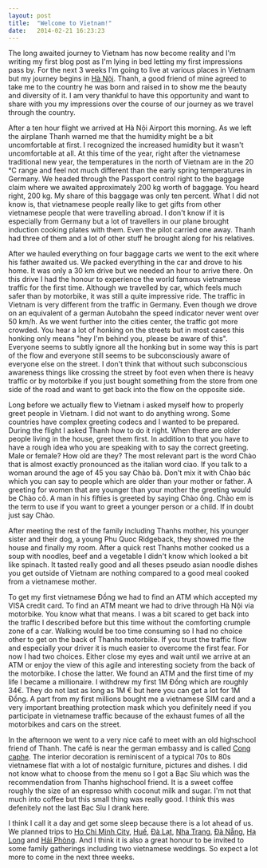 ```yaml
---
layout: post
title:  "Welcome to Vietnam!"
date:   2014-02-21 16:23:23
---
```


The long awaited journey to Vietnam has now become reality and I'm writing my first blog post as I'm lying in bed letting my first impressions pass by. For the next 3 weeks I'm going to live at various places in Vietnam but my journey begins in [Hà Nội](http://goo.gl/maps/nzyYd). Thanh, a good friend of mine agreed to take me to the country he was born and raised in to show me the beauty and diversity of it. I am very thankful to have this opportunity and want to share with you my impressions over the course of our journey as we travel through the country.

After a ten hour flight we arrived at Hà Nội Airport this morning. As we left the airplane Thanh warned me that the humidity might be a bit uncomfortable at first. I recognized the increased humidity but it wasn't uncomfortable at all. At this time of the year, right after the vietnamese traditional new year, the temperatures in the north of Vietnam are in the 20 °C range and feel not much different than the early spring temperatures in Germany.
We headed through the Passport control right to the baggage claim where we awaited approximately 200 kg worth of baggage. You heard right, 200 kg. My share of this baggage was only ten percent. What I did not know is, that vietnamese people really like to get gifts from other vietnamese people that were travelling abroad. I don't know if it is especially from Germany but a lot of travellers in our plane brought induction cooking plates with them. Even the pilot carried one away. Thanh had three of them and a lot of other stuff he brought along for his relatives.

After we hauled everything on four baggage carts we went to the exit where his father awaited us. We packed everything in the car and drove to his home. It was only a 30 km drive but we needed an hour to arrive there. On this drive I had the honour to experience the world famous vietnamese traffic for the first time. Although we travelled by car, which feels much safer than by motorbike, it was still a quite impressive ride. The traffic in Vietnam is very different from the traffic in Germany. Even though we drove on an equivalent of a german Autobahn the speed indicator never went over 50 km/h. As we went further into the cities center, the traffic got more crowded. You hear a lot of honking on the streets but in most cases this honking only means "hey I'm behind you, please be aware of this". Everyone seems to subtly ignore all the honking but in some way this is part of the flow and everyone still seems to be subconsciously aware of everyone else on the street. I don't think that without such subconscious awareness things like crossing the street by foot even when there is heavy traffic or by motorbike if you just bought something from the store from one side of the road and want to get back into the flow on the opposite side.

Long before we actually flew to Vietnam i asked myself how to properly greet people in Vietnam. I did not want to do anything wrong. Some countries have complex greeting codecs and I wanted to be prepared. During the flight I asked Thanh how to do it right. When there are older people living in the house, greet them first. In addition to that you have to have a rough idea who you are speaking with to say the correct greeting. Male or female? How old are they? The most relevant part is the word Chào that is almost exactly pronounced as the italian word ciao. If you talk to a woman around the age of 45 you say Chào bà. Don't mix it with Chào bác which you can say to people which are older than your mother or father. A greeting for women that are younger than your mother the greeting would be Chào cô. A man in his fifties is greeted by saying Chào ông. Chào em is the term to use if you want to greet a younger person or a child. If in doubt just say Chào.

After meeting the rest of the family including Thanhs mother, his younger sister and their dog, a young Phu Quoc Ridgeback, they showed me the house and finally my room. After a quick rest Thanhs mother cooked us a soup with noodles, beef and a vegetable I didn't know which looked a bit like spinach. It tasted really good and all theses pseudo asian noodle dishes you get outside of Vietnam are nothing compared to a good meal cooked from a vietnamese mother.

To get my first vietnamese Đồng we had to find an ATM which accepted my VISA credit card. To find an ATM meant we had to drive through Hà Nội via motorbike. You know what that means. I was a bit scared to get back into the traffic I described before but this time without the comforting crumple zone of a car. Walking would be too time consuming so I had no choice other to get on the back of Thanhs motorbike. If you trust the traffic flow and especially your driver it is much easier to overcome the first fear. For now I had two choices. Either close my eyes and wait until we arrive at an ATM or enjoy the view of this agile and interesting society from the back of the motorbike. I chose the latter. We found an ATM and the first time of my life I became a millionaire. I withdrew my first 1M Đồng which are roughly 34€. They do not last as long as 1M € but here you can get a lot for 1M Đồng. A part from my first millions bought me a vietnamese SIM card and a very important breathing protection mask which you definitely need if you participate in vietnamese traffic because of the exhaust fumes of all the motorbikes and cars on the street.

In the afternoon we went to a very nice café to meet with an old highschool friend of Thanh. The café is near the german embassy and is called [Cong caphe](http://congcaphe.com/). The interior decoration is reminiscent of a typical 70s to 80s vietnamese flat with a lot of nostalgic furniture, pictures and dishes.
I did not know what to choose from the menu so I got a Bạc Sỉu which was the recommendation from Thanhs highschool friend. It is a sweet coffee roughly the size of an espresso whith coconut milk and sugar. I'm not that much into coffee but this small thing was really good. I think this was defenitely not the last Bạc Sỉu I drank here.

I think I call it a day and get some sleep because there is a lot ahead of us. We planned trips to [Ho Chi Minh City](http://goo.gl/maps/XhAF9), [Huế](http://goo.gl/maps/3Du4k), [Đà Lạt](http://goo.gl/maps/oWZdp), [Nha Trang](http://goo.gl/maps/lnk8M), [Đà Nẵng](http://goo.gl/maps/GT9Wi), [Hạ Long](http://goo.gl/maps/rRxFK) and [Hải Phòng](http://goo.gl/maps/MePVh). And I think it is also a great honour to be invited to some family gatherings including two vietnamese weddings. So expect a lot more to come in the next three weeks.